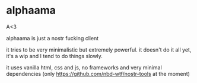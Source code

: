 # alphaama
A&lt;3

alphaama is just a nostr fucking client

it tries to be very minimalistic but extremely powerful.
it doesn't do it all yet, it's a wip and I tend to do things slowly.

it uses vanilla html, css and js,
no frameworks and very minimal dependencies (only https://github.com/nbd-wtf/nostr-tools at the moment)